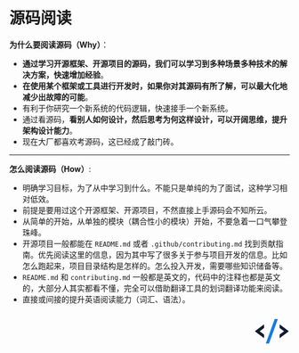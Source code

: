 # 源码阅读

**为什么要阅读源码（Why）**：

* **通过学习开源框架、开源项目的源码，我们可以学习到多种场景多种技术的解决方案，快速增加经验**。
* **在使用某个框架或工具进行开发时，如果你对其源码有所了解，可以最大化地减少出故障的可能**。
* 有利于你研究一个新系统的代码逻辑，快速接手一个新系统。
* 通过看源码，**看别人如何设计，然后思考为何这样设计，可以开阔思维，提升架构设计能力**。
* 现在大厂都喜欢考源码，这已经成了敲门砖。

<hr>

**怎么阅读源码（How）**:

* 明确学习目标，为了从中学习到什么。不能只是单纯的为了面试，这种学习相对低效。
* 前提是要用过这个开源框架、开源项目，不然直接上手源码会不知所云。
* 从简单的开始，从单独的模块（耦合性小的模块）开始，不要急着一口气攀登珠峰。
* 开源项目一般都能在 `README.md` 或者 `.github/contributing.md` 找到贡献指南。优先阅读这里的信息，因为其中写了很多关于参与项目开发的信息。比如怎么跑起来，项目目录结构是怎样的。怎么投入开发，需要哪些知识储备等。
* `README.md` 和 `contributing.md` 一般都是英文的，代码中的注释也都是英文的，大部分人其实都看不懂，完全可以借助翻译工具的划词翻译功能来阅读。
* 直接或间接的提升英语阅读能力（词汇、语法）。

<div style="text-align: right">
  <svg t="1607526012170" class="icon" viewBox="0 0 1024 1024" version="1.1" xmlns="http://www.w3.org/2000/svg" p-id="10484" width="64" height="64"><path d="M737.6 356.608a8.96 8.96 0 0 1 12.096-1.472l235.712 175.36a18.688 18.688 0 0 1 2.88 2.688v0.064a15.808 15.808 0 0 1-2.88 23.04l-235.712 175.36c0 2.56-1.28 4.928-3.328 6.464a8.96 8.96 0 0 1-12.096-1.472 7.936 7.936 0 0 1 1.536-11.456v-83.2c0-2.56 1.28-4.928 3.328-6.464l123.776-92.16-123.776-92.096a7.808 7.808 0 0 1-3.328-6.4V361.6c0-1.792 0.64-3.584 1.792-4.992z m-458.112-3.2c4.736-0.064 8.64 3.584 8.64 8.128v83.2c0 2.56-1.28 4.864-3.328 6.4L161.024 543.36l123.776 92.16c2.112 1.472 3.328 3.84 3.328 6.272v83.328c0 1.792-0.64 3.584-1.792 4.992a8.96 8.96 0 0 1-12.096 1.472L38.528 556.16a15.872 15.872 0 0 1 0-25.792l235.712-175.296a8.704 8.704 0 0 1 5.248-1.728z" fill="#101A33" p-id="10485"></path><path d="M672.576 192H599.936a8.704 8.704 0 0 0-8.192 5.44v0.064L342.72 885.184a8.128 8.128 0 0 0 5.312 10.368c0.96 0.32 1.92 0.448 2.88 0.448h72.96a8.704 8.704 0 0 0 8.192-5.44v-0.064l0.768-2.176 248.064-685.44a8.192 8.192 0 0 0-5.504-10.432A9.28 9.28 0 0 0 672.64 192z" fill="#107CEE" p-id="10486"></path></svg>
</div>
